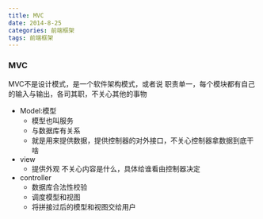 ```yaml
---
title: MVC
date: 2014-8-25
categories: 前端框架
tags: 前端框架
---
```



### MVC

MVC不是设计模式，是一个软件架构模式，或者说
职责单一，每个模块都有自己的输入与输出，各司其职，不关心其他的事物
   - Model:模型
     +   模型也叫服务
     +   与数据库有关系
     +   就是用来提供数据，提供控制器的对外接口，不关心控制器拿数据到底干啥
   - view 
     +   提供外观 不关心内容是什么，具体给谁看由控制器决定
   - controller
     +   数据库合法性校验
     +   调度模型和视图
     +   将拼接过后的模型和视图交给用户